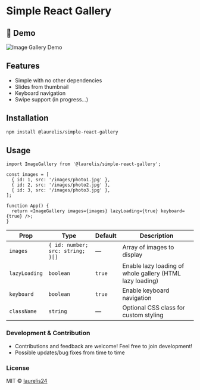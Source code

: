 # Simple React Gallery

## 📸 Demo

![Image Gallery Demo](https://raw.githubusercontent.com/laurelis24/simple-react-gallery/refs/heads/main/screenshots/gallery.gif)

## Features

- Simple with no other dependencies
- Slides from thumbnail
- Keyboard navigation
- Swipe support (in progress...)

## Installation

```bash
npm install @laurelis/simple-react-gallery
```

## Usage

```tsx
import ImageGallery from '@laurelis/simple-react-gallery';

const images = [
  { id: 1, src: '/images/photo1.jpg' },
  { id: 2, src: '/images/photo2.jpg' },
  { id: 3, src: '/images/photo3.jpg' },
];

function App() {
  return <ImageGallery images={images} lazyLoading={true} keyboard={true} />;
}
```

| Prop          | Type                             | Default | Description                                              |
| ------------- | -------------------------------- | ------- | -------------------------------------------------------- |
| `images`      | `{ id: number; src: string; }[]` | —       | Array of images to display                               |
| `lazyLoading` | `boolean`                        | `true`  | Enable lazy loading of whole gallery (HTML lazy loading) |
| `keyboard`    | `boolean`                        | `true`  | Enable keyboard navigation                               |
| `className`   | `string`                         | —       | Optional CSS class for custom styling                    |

### Development & Contribution

- Contributions and feedback are welcome! Feel free to join development!
- Possible updates/bug fixes from time to time

### License

MIT © [laurelis24](https://github.com/laurelis24)
